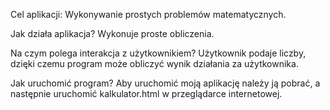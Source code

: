 Cel aplikacji:
Wykonywanie prostych problemów matematycznych.

Jak działa aplikacja?
Wykonuje proste obliczenia.

Na czym polega interakcja z użytkownikiem?
Użytkownik podaje liczby, dzięki czemu program może obliczyć wynik działania za użytkownika.

Jak uruchomić program?
Aby uruchomić moją aplikację należy ją pobrać, a następnie uruchomić kalkulator.html w przeglądarce internetowej.
